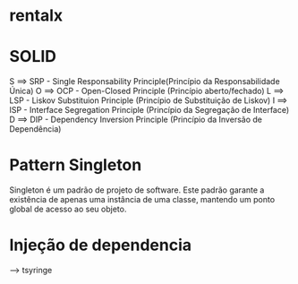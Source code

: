 # rentalx

# SOLID

S ==> SRP - Single Responsability Principle(Princípio da Responsabilidade Única)
O ==> OCP - Open-Closed Principle (Princípio aberto/fechado)
L ==> LSP - Liskov Substituion Principle (Princípio de Substituição de Liskov)
I ==> ISP - Interface Segregation Principle (Princípio da Segregação de Interface)
D ==> DIP - Dependency Inversion Principle (Princípio da Inversão de Dependência)



# Pattern Singleton 

Singleton é um padrão de projeto de software.
Este padrão garante a existência de apenas uma instância de uma
classe, mantendo um ponto global de acesso ao seu objeto. 

# Injeção de dependencia

--> tsyringe